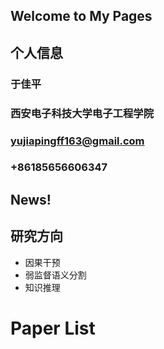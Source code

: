 ## Welcome to My Pages


## 个人信息

###  于佳平

###  西安电子科技大学电子工程学院 

###  

###  yujiapingff163@gmail.com 

###  +86185656606347

## News!


## 研究方向
- 因果干预
- 弱监督语义分割
- 知识推理
# Paper List
